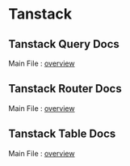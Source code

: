 # Tanstack

## Tanstack Query Docs

Main File : [overview](tanstack-query/overview.md)

## Tanstack Router Docs

Main File : [overview](tanstack-router/overview.md)

## Tanstack Table Docs

Main File : [overview](tanstack-table/overview.md)

